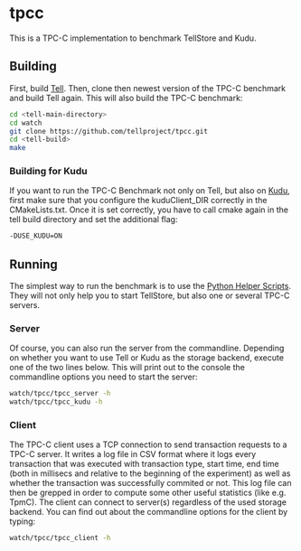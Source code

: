 # tpcc
This is a TPC-C implementation to benchmark TellStore and Kudu.

## Building
First, build [Tell](https://github.com/tellproject/tell). Then, clone then newest version of the TPC-C benchmark and build Tell again. This will also build the TPC-C benchmark:

```bash
cd <tell-main-directory>
cd watch
git clone https://github.com/tellproject/tpcc.git
cd <tell-build>
make
```

### Building for Kudu
If you want to run the TPC-C Benchmark not only on Tell, but also on [Kudu](http://getkudu.io), first make sure that you configure the kuduClient_DIR correctly in the CMakeLists.txt. Once it is set correctly, you have to call cmake again in the tell build directory and set the additional flag:

```bash
-DUSE_KUDU=ON
```

## Running
The simplest way to run the benchmark is to use the [Python Helper Scripts](https://github.com/tellproject/helper_scripts). They will not only help you to start TellStore, but also one or several TPC-C servers.

### Server
Of course, you can also run the server from the commandline. Depending on whether you want to use Tell or Kudu as the storage backend, execute one of the two lines below. This will print out to the console the commandline options you need to start the server:

```bash
watch/tpcc/tpcc_server -h
watch/tpcc/tpcc_kudu -h
```

### Client
The TPC-C client uses a TCP connection to send transaction requests to a TPC-C server. It writes a log file in CSV format where it logs every transaction that was executed with transaction type, start time, end time (both in millisecs and relative to the beginning of the experiment) as well as whether the transaction was successfully commited or not. This log file can then be grepped in order to compute some other useful statistics (like e.g. TpmC). The client can connect to server(s) regardless of the used storage backend. You can find out about the commandline options for the client by typing:

```bash
watch/tpcc/tpcc_client -h
```
